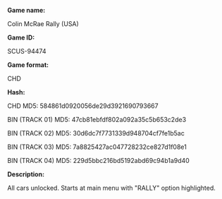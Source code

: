 **Game name:**

Colin McRae Rally (USA)

**Game ID:**

SCUS-94474

**Game format:**

CHD

**Hash:**

CHD MD5: 584861d0920056de29d3921690793667

BIN (TRACK 01) MD5: 47cb81ebfdf802a092a35c5b653c2de3

BIN (TRACK 02) MD5: 30d6dc7f7731339d948704cf7fe1b5ac

BIN (TRACK 03) MD5: 7a8825427ac047728232ce827d1f08e1

BIN (TRACK 04) MD5: 229d5bbc216bd5192abd69c94b1a9d40

**Description:**

All cars unlocked. Starts at main menu with "RALLY" option highlighted.